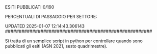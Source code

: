 ESITI PUBBLICATI 0/190 

PERCENTUALI DI PASSAGGIO PER SETTORE:

UPDATED 2025-01-07 12:14:43.306143
###################################################### 

Si tratta di un semplice script in python per controllare quando sono pubblicati gli esiti (ASN 2021, sesto quadrimestre).

